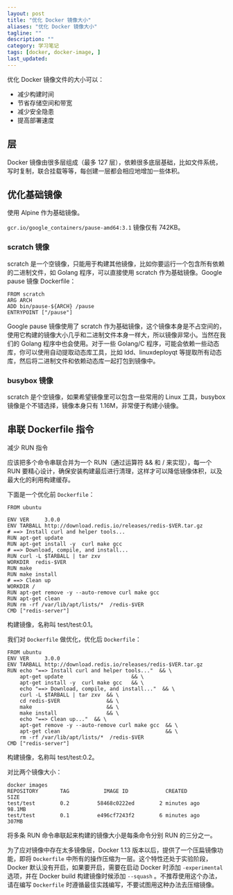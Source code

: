 ```yaml
---
layout: post
title: "优化 Docker 镜像大小"
aliases: "优化 Docker 镜像大小"
tagline: ""
description: ""
category: 学习笔记
tags: [docker, docker-image, ]
last_updated:
---
```


优化 Docker 镜像文件的大小可以：

- 减少构建时间
- 节省存储空间和带宽
- 减少安全隐患
- 提高部署速度

## 层

Docker 镜像由很多层组成（最多 127 层），依赖很多底层基础，比如文件系统，写时复制，联合挂载等等，每创建一层都会相应地增加一些体积。

## 优化基础镜像

使用 Alpine 作为基础镜像。

`gcr.io/google_containers/pause-amd64:3.1` 镜像仅有 742KB。

### scratch 镜像

scratch 是一个空镜像，只能用于构建其他镜像，比如你要运行一个包含所有依赖的二进制文件，如 Golang 程序，可以直接使用 scratch 作为基础镜像。Google pause 镜像 Dockerfile：

    FROM scratch
    ARG ARCH
    ADD bin/pause-${ARCH} /pause
    ENTRYPOINT ["/pause"]

Google pause 镜像使用了 scratch 作为基础镜像，这个镜像本身是不占空间的，使用它构建的镜像大小几乎和二进制文件本身一样大，所以镜像非常小。当然在我们的 Golang 程序中也会使用。对于一些 Golang/C 程序，可能会依赖一些动态库，你可以使用自动提取动态库工具，比如 ldd、linuxdeployqt 等提取所有动态库，然后将二进制文件和依赖动态库一起打包到镜像中。

### busybox 镜像

scratch 是个空镜像，如果希望镜像里可以包含一些常用的 Linux 工具，busybox 镜像是个不错选择，镜像本身只有 1.16M，非常便于构建小镜像。

## 串联 Dockerfile 指令

减少 RUN 指令

应该把多个命令串联合并为一个 RUN（通过运算符 && 和 / 来实现），每一个 RUN 要精心设计，确保安装构建最后进行清理，这样才可以降低镜像体积，以及最大化的利用构建缓存。

下面是一个优化前 `Dockerfile`：

    FROM ubuntu

    ENV VER     3.0.0
    ENV TARBALL http://download.redis.io/releases/redis-$VER.tar.gz
    # ==> Install curl and helper tools...
    RUN apt-get update
    RUN apt-get install -y  curl make gcc
    # ==> Download, compile, and install...
    RUN curl -L $TARBALL | tar zxv
    WORKDIR  redis-$VER
    RUN make
    RUN make install
    # ==> Clean up
    WORKDIR /
    RUN apt-get remove -y --auto-remove curl make gcc
    RUN apt-get clean
    RUN rm -rf /var/lib/apt/lists/*  /redis-$VER
    CMD ["redis-server"]

构建镜像，名称叫 test/test:0.1。

我们对 `Dockerfile` 做优化，优化后 `Dockerfile`：

    FROM ubuntu
    ENV VER     3.0.0
    ENV TARBALL http://download.redis.io/releases/redis-$VER.tar.gz
    RUN echo "==> Install curl and helper tools..."  && \
        apt-get update                      && \
        apt-get install -y  curl make gcc   && \
        echo "==> Download, compile, and install..."  && \
        curl -L $TARBALL | tar zxv  && \
        cd redis-$VER               && \
        make                        && \
        make install                && \
        echo "==> Clean up..."  && \
        apt-get remove -y --auto-remove curl make gcc  && \
        apt-get clean                                  && \
        rm -rf /var/lib/apt/lists/*  /redis-$VER
    CMD ["redis-server"]

构建镜像，名称叫 test/test:0.2。

对比两个镜像大小：

    docker images
    REPOSITORY       TAG           IMAGE ID            CREATED             SIZE
    test/test        0.2         58468c0222ed        2 minutes ago       98.1MB
    test/test        0.1         e496cf7243f2        6 minutes ago       307MB

将多条 RUN 命令串联起来构建的镜像大小是每条命令分别 RUN 的三分之一。

为了应对镜像中存在太多镜像层，Docker 1.13 版本以后，提供了一个压扁镜像功能，即将 `Dockerfile` 中所有的操作压缩为一层。这个特性还处于实验阶段，Docker 默认没有开启，如果要开启，需要在启动 Docker 时添加 `-experimental` 选项，并在 Docker build 构建镜像时候添加 `--squash` 。不推荐使用这个办法，请在编写 `Dockerfile` 时遵循最佳实践编写，不要试图用这种办法去压缩镜像。

